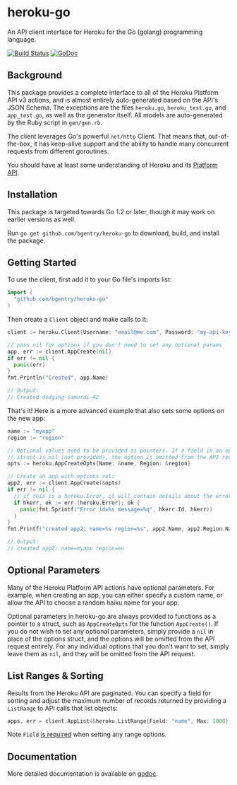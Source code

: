 # heroku-go

An API client interface for Heroku for the Go (golang) programming language.

[![Build Status](https://travis-ci.org/bgentry/heroku-go.png)](https://travis-ci.org/bgentry/heroku-go)
[![GoDoc](https://godoc.org/github.com/bgentry/heroku-go?status.png)][godoc]

## Background

This package provides a complete interface to all of the Heroku Platform API v3
actions, and is almost entirely auto-generated based on the API's JSON Schema.
The exceptions are the files `heroku.go`, `heroku_test.go`, and `app_test.go`,
as well as the generator itself. All models are auto-generated by the Ruby
script in `gen/gen.rb`.

The client leverages Go's powerful `net/http` Client. That means that,
out-of-the-box, it has keep-alive support and the ability to handle many
concurrent requests from different goroutines.

You should have at least some understanding of Heroku and its
[Platform API][platform-api].

## Installation

This package is targeted towards Go 1.2 or later, though it may work on
earlier versions as well.

Run `go get github.com/bgentry/heroku-go` to download, build, and install the
package.

## Getting Started

To use the client, first add it to your Go file's imports list:

```go
import (
  "github.com/bgentry/heroku-go"
)
```

Then create a `Client` object and make calls to it:

```go
client := heroku.Client{Username: "email@me.com", Password: "my-api-key"}

// pass nil for options if you don't need to set any optional params
app, err := client.AppCreate(nil)
if err != nil {
  panic(err)
}
fmt.Println("Created", app.Name)

// Output:
// Created dodging-samurai-42
```

That's it! Here is a more advanced example that also sets some options on the
new app:

```go
name := "myapp"
region := "region"

// Optional values need to be provided as pointers. If a field in an option
// struct is nil (not provided), the option is omitted from the API request.
opts := heroku.AppCreateOpts{Name: &name, Region: &region}

// Create an app with options set:
app2, err := client.AppCreate(&opts)
if err != nil {
  // if this is a heroku.Error, it will contain details about the error
  if hkerr, ok := err.(heroku.Error); ok {
    panic(fmt.Sprintf("Error id=%s message=%q", hkerr.Id, hkerr))
  }
}
fmt.Printf("created app2: name=%s region=%s", app2.Name, app2.Region.Name)

// Output:
// created app2: name=myapp region=eu
```

## Optional Parameters

Many of the Heroku Platform API actions have optional parameters. For example,
when creating an app, you can either specify a custom name, or allow the API to
choose a random haiku name for your app.

Optional parameters in heroku-go are always provided to functions as a pointer
to a struct, such as `AppCreateOpts` for the function `AppCreate()`. If you do
not wish to set any optional parameters, simply provide a `nil` in place of the
options struct, and the options will be omitted from the API request entirely.
For any individual options that you don't want to set, simply leave them as
`nil`, and they will be omitted from the API request.

## List Ranges & Sorting

Results from the Heroku API are paginated. You can specify a field for sorting
and adjust the maximum number of records returned by providing a `ListRange` to
API calls that list objects:

```go
apps, err = client.AppList(&heroku.ListRange{Field: "name", Max: 1000})
```

Note `Field` [is required][range-docs] when setting any range options.

## Documentation

More detailed documentation is available on [godoc][godoc].

[godoc]: https://godoc.org/github.com/bgentry/heroku-go "heroku-go on Godoc.org"
[platform-api]: https://devcenter.heroku.com/articles/platform-api-reference "Heroku Platform API"
[range-docs]: https://devcenter.heroku.com/articles/platform-api-reference#ranges "Request Ranges"
